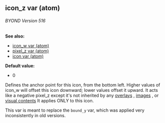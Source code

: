 ## icon_z var (atom) 
###### BYOND Version 516
**See also:**
*   [icon_w var (atom)](/ref/atom/var/icon_w.md) 
*   [pixel_z var (atom)](/ref/atom/var/pixel_z.md) 
*   [icon var (atom)](/ref/atom/var/icon.md) 
<!-- -->
**Default value:**
*   0


Defines the anchor point for this icon, from the bottom left.
Higher values of icon_w will offset this icon downward; lower values
offset it upward. It acts like a negative pixel_z except it\'s not
inherited by any [overlays](/ref/atom/var/overlays.md) , [images](/ref/image.md) , or
[visual contents](/ref/atom/var/vis_contents.md)  It applies ONLY to this
icon. 

This var is meant to replace the `bound_y` var, which was
applied very inconsistently in old versions.